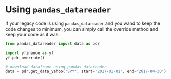 # Using `pandas_datareader`

If your legacy code is using `pandas_datareader` and you wand to keep the code changes to minimum, you can simply call the override method and keep your code as it was:

```py title="Pandas DataReader Example" linenums="1" hl_lines="1 4"
from pandas_datareader import data as pdr

import yfinance as yf
yf.pdr_override()

# download dataframe using pandas_datareader
data = pdr.get_data_yahoo("SPY", start="2017-01-01", end="2017-04-30")
```
